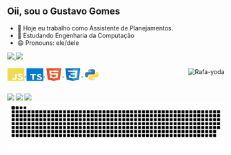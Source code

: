 ## Oii, sou o Gustavo Gomes

- 🔭 Hoje eu trabalho como Assistente de Planejamentos.
- 🌱 Estudando Engenharia da Computação
- 😄 Pronouns: ele/dele

<div>
  <a href="https://github.com/zKILLAyt">
  <img height="180em" src="https://github-readme-stats.vercel.app/api?username=zKILLAyt&show_icons=true&theme=tokyonight&include_all_commits=true&count_private=true"/>
  <img height="170em" src="https://github-readme-stats.vercel.app/api/top-langs/?username=zKILLAyt&layout=compact&langs_count=16&theme=tokyonight"/>
</div>
<div style="display: inline_block"><br>
  <img align="center" alt="Rafa-Js" height="30" width="40" src="https://raw.githubusercontent.com/devicons/devicon/master/icons/javascript/javascript-plain.svg">
  <img align="center" alt="Rafa-Ts" height="30" width="40" src="https://raw.githubusercontent.com/devicons/devicon/master/icons/typescript/typescript-plain.svg">
  <img align="center" alt="Rafa-HTML" height="30" width="40" src="https://raw.githubusercontent.com/devicons/devicon/master/icons/html5/html5-original.svg">
  <img align="center" alt="Rafa-CSS" height="30" width="40" src="https://raw.githubusercontent.com/devicons/devicon/master/icons/css3/css3-original.svg">
  <img align="center" alt="Rafa-Python" height="30" width="40" src="https://raw.githubusercontent.com/devicons/devicon/master/icons/python/python-original.svg">
  <img align="right" alt="Rafa-yoda" src="https://cdn.discordapp.com/attachments/795358919417397249/825430589581688872/hi.gif">
</div>

##

<div> 
  <a href="https://www.youtube.com/@zkilla_yt" target="_blank"><img src="https://img.shields.io/badge/YouTube-FF0000?style=for-the-badge&logo=youtube&logoColor=white" target="_blank"></a>
  <a href="https://www.instagram.com/htp_gu" target="_blank"><img src="https://img.shields.io/badge/-Instagram-%23E4405F?style=for-the-badge&logo=instagram&logoColor=white" target="_blank"></a>
  <a href="https://www.linkedin.com/in/gustavo-gomes-a92389257/" target="_blank"><img src="https://img.shields.io/badge/-LinkedIn-%230077B5?style=for-the-badge&logo=linkedin&logoColor=white" target="_blank"></a> 
 
<picture align="center">
  <source media="(prefers-color-scheme: dark)" srcset="https://raw.githubusercontent.com/zKILLAyt/zKILLAyt/output/github-contribution-grid-snake-dark.svg">
  <source media="(prefers-color-scheme: light)" srcset="https://raw.githubusercontent.com/zKILLAyt/zKILLAyt/output/github-contribution-grid-snake-dark.svg">
  <img align="center" alt="github contribution grid snake animation" src="https://raw.githubusercontent.com/mari4souza/mari4souza/output/github-contribution-grid-snake.svg">
</picture>
 
</div>

